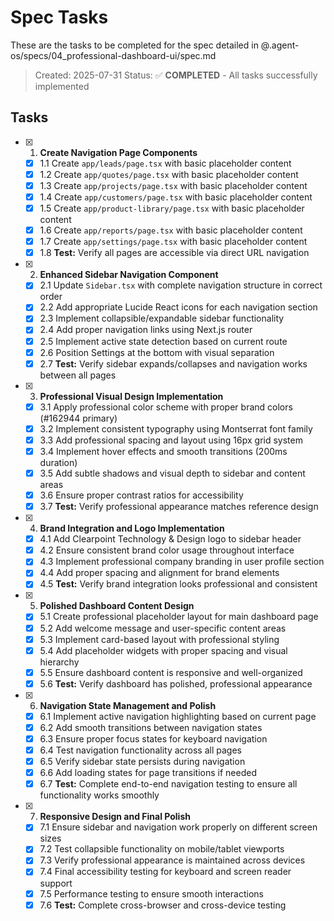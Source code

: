 # Spec Tasks

These are the tasks to be completed for the spec detailed in @.agent-os/specs/04_professional-dashboard-ui/spec.md

> Created: 2025-07-31
> Status: ✅ **COMPLETED** - All tasks successfully implemented

## Tasks

- [x] 1. **Create Navigation Page Components**
    - [x] 1.1 Create `app/leads/page.tsx` with basic placeholder content
    - [x] 1.2 Create `app/quotes/page.tsx` with basic placeholder content  
    - [x] 1.3 Create `app/projects/page.tsx` with basic placeholder content
    - [x] 1.4 Create `app/customers/page.tsx` with basic placeholder content
    - [x] 1.5 Create `app/product-library/page.tsx` with basic placeholder content
    - [x] 1.6 Create `app/reports/page.tsx` with basic placeholder content
    - [x] 1.7 Create `app/settings/page.tsx` with basic placeholder content
    - [x] 1.8 **Test:** Verify all pages are accessible via direct URL navigation

- [x] 2. **Enhanced Sidebar Navigation Component**
    - [x] 2.1 Update `Sidebar.tsx` with complete navigation structure in correct order
    - [x] 2.2 Add appropriate Lucide React icons for each navigation section
    - [x] 2.3 Implement collapsible/expandable sidebar functionality
    - [x] 2.4 Add proper navigation links using Next.js router
    - [x] 2.5 Implement active state detection based on current route
    - [x] 2.6 Position Settings at the bottom with visual separation
    - [x] 2.7 **Test:** Verify sidebar expands/collapses and navigation works between all pages

- [x] 3. **Professional Visual Design Implementation**
    - [x] 3.1 Apply professional color scheme with proper brand colors (#162944 primary)
    - [x] 3.2 Implement consistent typography using Montserrat font family
    - [x] 3.3 Add professional spacing and layout using 16px grid system
    - [x] 3.4 Implement hover effects and smooth transitions (200ms duration)
    - [x] 3.5 Add subtle shadows and visual depth to sidebar and content areas
    - [x] 3.6 Ensure proper contrast ratios for accessibility
    - [x] 3.7 **Test:** Verify professional appearance matches reference design

- [x] 4. **Brand Integration and Logo Implementation**
    - [x] 4.1 Add Clearpoint Technology & Design logo to sidebar header
    - [x] 4.2 Ensure consistent brand color usage throughout interface
    - [x] 4.3 Implement professional company branding in user profile section
    - [x] 4.4 Add proper spacing and alignment for brand elements
    - [x] 4.5 **Test:** Verify brand integration looks professional and consistent

- [x] 5. **Polished Dashboard Content Design**
    - [x] 5.1 Create professional placeholder layout for main dashboard page
    - [x] 5.2 Add welcome message and user-specific content areas
    - [x] 5.3 Implement card-based layout with professional styling
    - [x] 5.4 Add placeholder widgets with proper spacing and visual hierarchy
    - [x] 5.5 Ensure dashboard content is responsive and well-organized
    - [x] 5.6 **Test:** Verify dashboard has polished, professional appearance

- [x] 6. **Navigation State Management and Polish**
    - [x] 6.1 Implement active navigation highlighting based on current page
    - [x] 6.2 Add smooth transitions between navigation states
    - [x] 6.3 Ensure proper focus states for keyboard navigation
    - [x] 6.4 Test navigation functionality across all pages
    - [x] 6.5 Verify sidebar state persists during navigation
    - [x] 6.6 Add loading states for page transitions if needed
    - [x] 6.7 **Test:** Complete end-to-end navigation testing to ensure all functionality works smoothly

- [x] 7. **Responsive Design and Final Polish**
    - [x] 7.1 Ensure sidebar and navigation work properly on different screen sizes
    - [x] 7.2 Test collapsible functionality on mobile/tablet viewports
    - [x] 7.3 Verify professional appearance is maintained across devices
    - [x] 7.4 Final accessibility testing for keyboard and screen reader support
    - [x] 7.5 Performance testing to ensure smooth interactions
    - [x] 7.6 **Test:** Complete cross-browser and cross-device testing